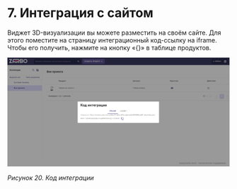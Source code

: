# 7. Интеграция с сайтом

Виджет 3D-визуализации вы можете разместить на своём сайте. Для этого поместите на страницу интеграционный код-ссылку на iframe. Чтобы его получить, нажмите на кнопку «{}» в таблице продуктов.

 ![](./uploads/7cbd08bc-078c-41b5-8c8e-8964532598ea/b0e59eba-5ec0-44db-8dc8-a9001d93a545/imported.png)

*Рисунок 20. Код интеграции*